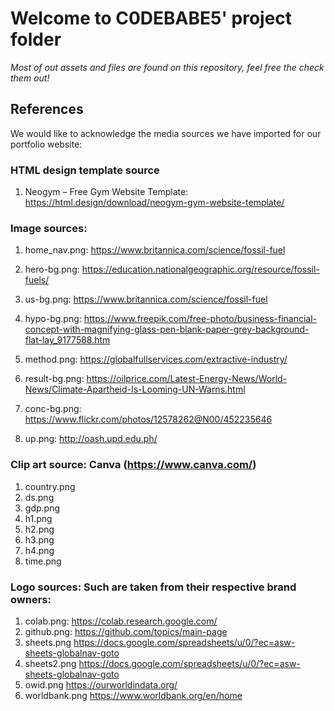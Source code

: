 # Welcome to C0DEBABE5' project folder

*Most of out assets and files are found on this repository, feel free the check them out!*

## References

We would like to acknowledge the media sources we have imported for our portfolio website:

### HTML design template source

1. Neogym – Free Gym Website Template: https://html.design/download/neogym-gym-website-template/




### Image sources:


1. home_nav.png: 	https://www.britannica.com/science/fossil-fuel
2. hero-bg.png:		https://education.nationalgeographic.org/resource/fossil-fuels/
3. us-bg.png:		https://www.britannica.com/science/fossil-fuel
4. hypo-bg.png:		https://www.freepik.com/free-photo/business-financial-concept-with-magnifying-glass-pen-blank-paper-grey-background-flat-lay_9177588.htm

5. method.png:		https://globalfullservices.com/extractive-industry/
6. result-bg.png:	https://oilprice.com/Latest-Energy-News/World-News/Climate-Apartheid-Is-Looming-UN-Warns.html
7. conc-bg.png:		https://www.flickr.com/photos/12578262@N00/452235646
8. up.png:			http://oash.upd.edu.ph/



### Clip art source: Canva (https://www.canva.com/)

1. country.png
2. ds.png
3. gdp.png
4. h1.png
5. h2.png
6. h3.png
7. h4.png
8. time.png


### Logo sources: Such are taken from their respective brand owners:

1. colab.png:		https://colab.research.google.com/
2. github.png: 		https://github.com/topics/main-page
3. sheets.png 		https://docs.google.com/spreadsheets/u/0/?ec=asw-sheets-globalnav-goto
4. sheets2.png      https://docs.google.com/spreadsheets/u/0/?ec=asw-sheets-globalnav-goto
5. owid.png 		https://ourworldindata.org/
6. worldbank.png 	https://www.worldbank.org/en/home
